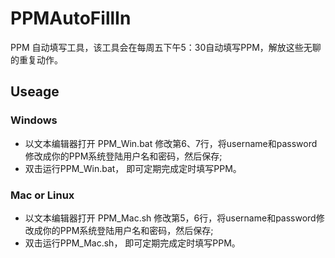 # PPMAutoFillIn
PPM 自动填写工具，该工具会在每周五下午5：30自动填写PPM，解放这些无聊的重复动作。

## Useage
### Windows
* 以文本编辑器打开 PPM_Win.bat 修改第6、7行，将username和password修改成你的PPM系统登陆用户名和密码，然后保存;
* 双击运行PPM_Win.bat， 即可定期完成定时填写PPM。

### Mac or Linux
* 以文本编辑器打开 PPM_Mac.sh 修改第5，6行，将username和password修改成你的PPM系统登陆用户名和密码，然后保存;
* 双击运行PPM_Mac.sh， 即可定期完成定时填写PPM。
